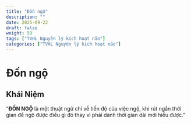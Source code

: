 ```yaml
---
title: "Đốn ngộ"
description: ""
date: 2025-09-22
draft: false
weight: 59
tags: ["TVHL Nguyên lý kích hoạt não"]
categories: ["TVHL Nguyên lý kích hoạt não"]
---
```


# Đốn ngộ

<!-- **Mã:** 
**Nhóm:**  -->

## Khái Niệm

“**ĐỐN NGỘ** là một thuật ngữ chỉ về tiến độ của việc ngộ, khi rút ngắn thời gian để ngộ được điều gì đó thay vì phải dành thời gian dài mới hiểu được.”